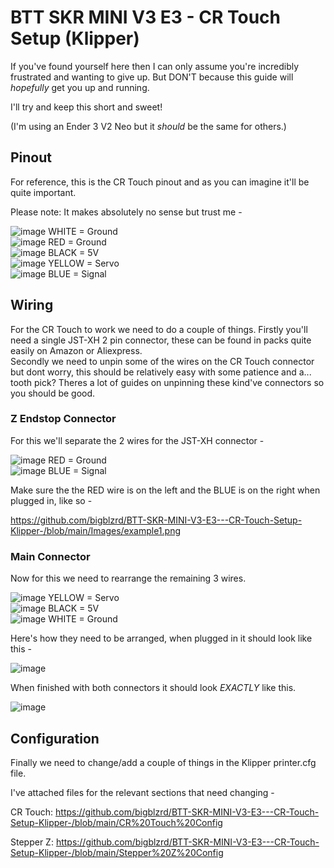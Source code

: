 # BTT SKR MINI V3 E3 - CR Touch Setup (Klipper)

If you've found yourself here then I can only assume you're incredibly frustrated and wanting to give up. But DON'T because this guide will *hopefully* get you up and running. 

I'll try and keep this short and sweet!

(I'm using an Ender 3 V2 Neo but it *should* be the same for others.)

## Pinout

For reference, this is the CR Touch pinout and as you can imagine it'll be quite important. 

Please note: It makes absolutely no sense but trust me - 

![image](https://github.com/bigblzrd/Test/assets/134751053/bdfc14af-ebee-4d91-804d-8f878976d260) WHITE = Ground  
![image](https://github.com/bigblzrd/Test/assets/134751053/ae81bf73-2e20-4853-910b-97768a0c0aa8) RED = Ground  
![image](https://github.com/bigblzrd/Test/assets/134751053/81d33615-8863-4045-9bef-6a150d0e4c70) BLACK = 5V  
![image](https://github.com/bigblzrd/Test/assets/134751053/99817f0d-75d4-4bd2-962d-2ec681b77b37) YELLOW = Servo  
![image](https://github.com/bigblzrd/Test/assets/134751053/aec8d95c-e2fb-4f8d-9b39-88514fd66363) BLUE = Signal  

## Wiring

For the CR Touch to work we need to do a couple of things. Firstly you'll need a single JST-XH 2 pin connector, these can be found in packs quite easily on Amazon or Aliexpress.  
Secondly we need to unpin some of the wires on the CR Touch connector but dont worry, this should be relatively easy with some patience and a... tooth pick? Theres a lot of guides on unpinning these kind've connectors so you should be good.

### Z Endstop Connector

For this we'll separate the 2 wires for the JST-XH connector -

![image](https://github.com/bigblzrd/Test/assets/134751053/ae81bf73-2e20-4853-910b-97768a0c0aa8) RED = Ground  
![image](https://github.com/bigblzrd/Test/assets/134751053/aec8d95c-e2fb-4f8d-9b39-88514fd66363) BLUE = Signal   

Make sure the the RED wire is on the left and the BLUE is on the right when plugged in, like so -

https://github.com/bigblzrd/BTT-SKR-MINI-V3-E3---CR-Touch-Setup-Klipper-/blob/main/Images/example1.png

### Main Connector

Now for this we need to rearrange the remaining 3 wires.

![image](https://github.com/bigblzrd/Test/assets/134751053/99817f0d-75d4-4bd2-962d-2ec681b77b37) YELLOW = Servo  
![image](https://github.com/bigblzrd/Test/assets/134751053/81d33615-8863-4045-9bef-6a150d0e4c70) BLACK = 5V  
![image](https://github.com/bigblzrd/Test/assets/134751053/bdfc14af-ebee-4d91-804d-8f878976d260) WHITE = Ground  

Here's how they need to be arranged, when plugged in it should look like this -

![image](https://github.com/bigblzrd/Test/assets/134751053/5817747a-3973-4325-8966-e3ab23d1e46c)

When finished with both connectors it should look *EXACTLY* like this.

![image](https://github.com/bigblzrd/Test/assets/134751053/b3f6b577-54ac-4a1a-b85a-5b16f2473a81)


## Configuration

Finally we need to change/add a couple of things in the Klipper printer.cfg file.  

  
I've attached files for the relevant sections that need changing - 

CR Touch:
https://github.com/bigblzrd/BTT-SKR-MINI-V3-E3---CR-Touch-Setup-Klipper-/blob/main/CR%20Touch%20Config  

Stepper Z:
https://github.com/bigblzrd/BTT-SKR-MINI-V3-E3---CR-Touch-Setup-Klipper-/blob/main/Stepper%20Z%20Config  

